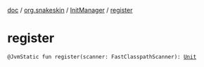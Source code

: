 [doc](../../index.md) / [org.snakeskin](../index.md) / [InitManager](index.md) / [register](./register.md)

# register

`@JvmStatic fun register(scanner: FastClasspathScanner): `[`Unit`](https://kotlinlang.org/api/latest/jvm/stdlib/kotlin/-unit/index.html)